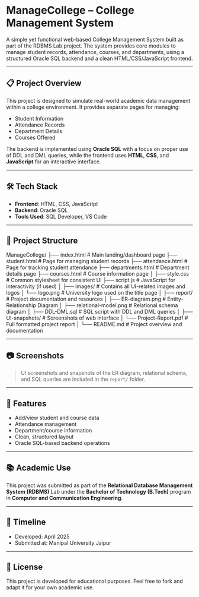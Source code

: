 # ManageCollege – College Management System

A simple yet functional web-based College Management System built as part of the RDBMS Lab project. The system provides core modules to manage student records, attendance, courses, and departments, using a structured Oracle SQL backend and a clean HTML/CSS/JavaScript frontend.

---

## 📋 Project Overview

This project is designed to simulate real-world academic data management within a college environment. It provides separate pages for managing:

- Student Information
- Attendance Records
- Department Details
- Courses Offered

The backend is implemented using **Oracle SQL** with a focus on proper use of DDL and DML queries, while the frontend uses **HTML**, **CSS**, and **JavaScript** for an interactive interface.

---

## 🛠 Tech Stack

- **Frontend**: HTML, CSS, JavaScript  
- **Backend**: Oracle SQL  
- **Tools Used**: SQL Developer, VS Code

---

## 📁 Project Structure

ManageCollege/
├── index.html               # Main landing/dashboard page
├── student.html             # Page for managing student records
├── attendance.html          # Page for tracking student attendance
├── departments.html         # Department details page
├── courses.html             # Course information page
│
├── style.css                # Common stylesheet for consistent UI
├── script.js                # JavaScript for interactivity (if used)
│
├── images/                  # Contains all UI-related images and logos
│   └── logo.png             # University logo used on the title page
│
├── report/                  # Project documentation and resources
│   ├── ER-diagram.png       # Entity-Relationship Diagram
│   ├── relational-model.png # Relational schema diagram
│   ├── DDL-DML.sql          # SQL script with DDL and DML queries
│   ├── UI-snapshots/        # Screenshots of web interface
│   └── Project-Report.pdf   # Full formatted project report
│
└── README.md                # Project overview and documentation



---

## 📷 Screenshots

> UI screenshots and snapshots of the ER diagram, relational schema, and SQL queries are included in the `report/` folder.

---

## 🧪 Features

- Add/view student and course data
- Attendance management
- Department/course information
- Clean, structured layout
- Oracle SQL-based backend operations

---

## 📚 Academic Use

This project was submitted as part of the **Relational Database Management System (RDBMS)** Lab under the **Bachelor of Technology (B.Tech)** program in **Computer and Communication Engineering**.

---

## 📅 Timeline

- Developed: April 2025  
- Submitted at: Manipal University Jaipur

---

## 📄 License

This project is developed for educational purposes. Feel free to fork and adapt it for your own academic use.


